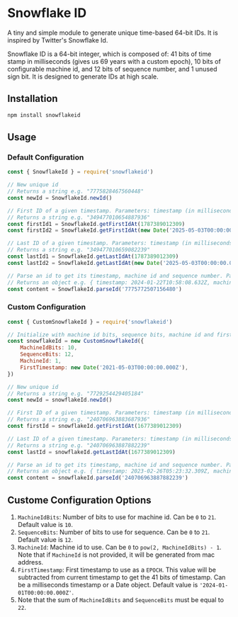# Snowflake ID

A tiny and simple module to generate unique time-based 64-bit IDs. It is inspired by Twitter's Snowflake Id.

Snowflake ID is a 64-bit integer, which is composed of: 41 bits of time stamp in milliseconds (gives us 69 years with a custom epoch), 10 bits of configurable machine id, and 12 bits of sequence number, and 1 unused sign bit. It is designed to generate IDs at high scale.

## Installation

```bash
npm install snowflakeid
```

## Usage

### Default Configuration

```js
const { SnowflakeId } = require('snowflakeid')

// New unique id
// Returns a string e.g. "7775828467560448"
const newId = SnowflakeId.newId()

// First ID of a given timestamp. Parameters: timestamp (in milliseconds or Date object)
// Returns a string e.g. "349477010654887936"
const firstId1 = SnowflakeId.getFirstIdAt(1787389012309) 
const firstId2 = SnowflakeId.getFirstIdAt(new Date('2025-05-03T00:00:00.000Z'))

// Last ID of a given timestamp. Parameters: timestamp (in milliseconds or Date object)
// Returns a string e.g. "349477010659082239"
const lastId1 = SnowflakeId.getLastIdAt(1787389012309) 
const lastId2 = SnowflakeId.getLastIdAt(new Date('2025-05-03T00:00:00.000Z'))

// Parse an id to get its timestamp, machine id and sequence number. Parameters: id (numeric string)
// Returns an object e.g. { timestamp: 2024-01-22T10:58:08.632Z, machineId: 587, sequence: 0 }
const content = SnowflakeId.parseId('7775772507156480')
```


### Custom Configuration

```js
const { CustomSnowflakeId } = require('snowflakeid')

// Initialize with machine id bits, sequence bits, machine id and first timestamp
const snowflakeId = new CustomSnowflakeId({
    MachineIdBits: 10,
    SequenceBits: 12,
    MachineId: 1,
    FirstTimestamp: new Date('2021-05-03T00:00:00.000Z'),
})

// New unique id
// Returns a string e.g. "7729254429405184"
const newId = snowflakeId.newId()

// First ID of a given timestamp. Parameters: timestamp (in milliseconds or Date object).
// Returns a string e.g. "240706963883687936"
const firstId = snowflakeId.getFirstIdAt(1677389012309)

// Last ID of a given timestamp. Parameters: timestamp (in milliseconds or Date object)
// Returns a string e.g. "240706963887882239"
const lastId = snowflakeId.getLastIdAt(1677389012309)

// Parse an id to get its timestamp, machine id and sequence number. Parameters: id (numeric string)
// Returns an object e.g. { timestamp: 2023-02-26T05:23:32.309Z, machineId: 1023, sequence: 4095 }
const content = snowflakeId.parseId('240706963887882239') 
```

## Custome Configuration Options
1. ```MachineIdBits```: Number of bits to use for machine id. Can be ```0``` to ```21```. Default value is ```10```.
2. ```SequenceBits```: Number of bits to use for sequence. Can be ```0``` to ```21```. Default value is ```12```.
3. ```MachineId```: Machine id to use. Can be ```0``` to ```pow(2, MachineIdBits) - 1```. Note that if ```MachineId``` is not provided, it will be generated from mac address.
4. ```FirstTimestamp```: First timestamp to use as a ```EPOCH```. This value will be subtracted from current timestamp to get the 41 bits of timestamp. Can be a milliseconds timestamp or a Date object. Default value is ```'2024-01-01T00:00:00.000Z'```.
5. Note that the sum of ```MachineIdBits``` and ```SequenceBits``` must be equal to ```22```.
